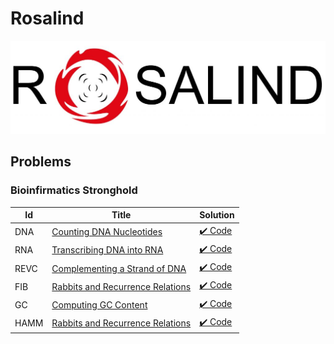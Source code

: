 # Rosalind

![rosalind logo](/assets/rosalind-cover.jpg)

## Problems

### Bioinfirmatics Stronghold

| Id   | Title                                                                   | Solution                                      |
| ---- | ----------------------------------------------------------------------- | --------------------------------------------- |
| DNA  | [Counting DNA Nucleotides](https://rosalind.info/problems/dna/)         | [✔️ Code](/src/rosalind/problems/dna/mod.rs)  |
| RNA  | [Transcribing DNA into RNA](https://rosalind.info/problems/rna/)        | [✔️ Code](/src/rosalind/problems/rna/mod.rs)  |
| REVC | [Complementing a Strand of DNA](https://rosalind.info/problems/revc/)   | [✔️ Code](/src/rosalind/problems/revc/mod.rs) |
| FIB  | [Rabbits and Recurrence Relations](https://rosalind.info/problems/fib/) | [✔️ Code](/src/rosalind/problems/fib/mod.rs)  |
| GC   | [Computing GC Content](https://rosalind.info/problems/gc/)              | [✔️ Code](/src/rosalind/problems/gc/mod.rs)   |
| HAMM | [Rabbits and Recurrence Relations](https://rosalind.info/problems/fib/) | [✔️ Code](/src/rosalind/problems/hamm/mod.rs) |
